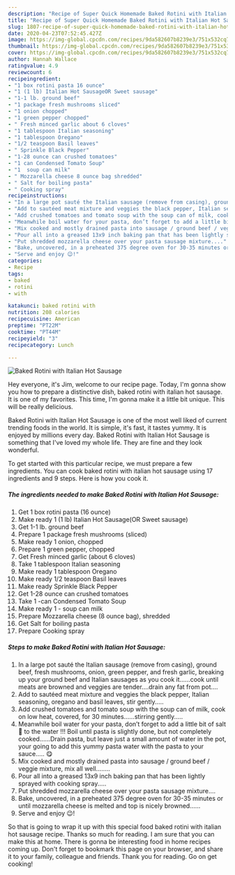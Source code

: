 ```yaml
---
description: "Recipe of Super Quick Homemade Baked Rotini with Italian Hot Sausage"
title: "Recipe of Super Quick Homemade Baked Rotini with Italian Hot Sausage"
slug: 1807-recipe-of-super-quick-homemade-baked-rotini-with-italian-hot-sausage
date: 2020-04-23T07:52:45.427Z
image: https://img-global.cpcdn.com/recipes/9da582607b8239e3/751x532cq70/baked-rotini-with-italian-hot-sausage-recipe-main-photo.jpg
thumbnail: https://img-global.cpcdn.com/recipes/9da582607b8239e3/751x532cq70/baked-rotini-with-italian-hot-sausage-recipe-main-photo.jpg
cover: https://img-global.cpcdn.com/recipes/9da582607b8239e3/751x532cq70/baked-rotini-with-italian-hot-sausage-recipe-main-photo.jpg
author: Hannah Wallace
ratingvalue: 4.9
reviewcount: 6
recipeingredient:
- "1 box rotini pasta 16 ounce"
- "1 (1 lb) Italian Hot SausageOR Sweet sausage"
- "1-1 lb. ground beef"
- "1 package fresh mushrooms sliced"
- "1 onion chopped"
- "1 green pepper chopped"
- " Fresh minced garlic about 6 cloves"
- "1 tablespoon Italian seasoning"
- "1 tablespoon Oregano"
- "1/2 teaspoon Basil leaves"
- " Sprinkle Black Pepper"
- "1-28 ounce can crushed tomatoes"
- "1 can Condensed Tomato Soup"
- "1  soup can milk"
- " Mozzarella cheese 8 ounce bag shredded"
- " Salt for boiling pasta"
- " Cooking spray"
recipeinstructions:
- "In a large pot sauté the Italian sausage (remove from casing), ground beef, fresh mushrooms, onion, green pepper, and fresh garlic, breaking up your ground beef and Italian sausages as you cook it......cook until meats are browned and veggies are tender....drain any fat from pot...."
- "Add to sautéed meat mixture and veggies the black pepper, Italian seasoning, oregano and basil leaves, stir gently....."
- "Add crushed tomatoes and tomato soup with the soup can of milk, cook on low heat, covered, for 30 minutes......stirring gently....."
- "Meanwhile boil water for your pasta, don’t forget to add a little bit of salt 🧂 to the water !!! Boil until pasta is slightly done, but not completely cooked......Drain pasta, but leave just a small amount of water in the pot, your going to add this yummy pasta water with the pasta to your sauce..... 😋"
- "Mix cooked and mostly drained pasta into sausage / ground beef / veggie mixture, mix all well........"
- "Pour all into a greased 13x9 inch baking pan that has been lightly sprayed with cooking spray....."
- "Put shredded mozzarella cheese over your pasta sausage mixture...."
- "Bake, uncovered, in a preheated 375 degree oven for 30-35 minutes or until mozzarella cheese is melted and top is nicely browned......"
- "Serve and enjoy 😉!"
categories:
- Recipe
tags:
- baked
- rotini
- with

katakunci: baked rotini with 
nutrition: 208 calories
recipecuisine: American
preptime: "PT22M"
cooktime: "PT44M"
recipeyield: "3"
recipecategory: Lunch

---
```



![Baked Rotini with Italian Hot Sausage](https://img-global.cpcdn.com/recipes/9da582607b8239e3/751x532cq70/baked-rotini-with-italian-hot-sausage-recipe-main-photo.jpg)

Hey everyone, it's Jim, welcome to our recipe page. Today, I'm gonna show you how to prepare a distinctive dish, baked rotini with italian hot sausage. It is one of my favorites. This time, I'm gonna make it a little bit unique. This will be really delicious.

Baked Rotini with Italian Hot Sausage is one of the most well liked of current trending foods in the world. It is simple, it's fast, it tastes yummy. It is enjoyed by millions every day. Baked Rotini with Italian Hot Sausage is something that I've loved my whole life. They are fine and they look wonderful.




To get started with this particular recipe, we must prepare a few ingredients. You can cook baked rotini with italian hot sausage using 17 ingredients and 9 steps. Here is how you cook it.

<!--inarticleads1-->

##### The ingredients needed to make Baked Rotini with Italian Hot Sausage:

1. Get 1 box rotini pasta (16 ounce)
1. Make ready 1 (1 lb) Italian Hot Sausage(OR Sweet sausage)
1. Get 1-1 lb. ground beef
1. Prepare 1 package fresh mushrooms (sliced)
1. Make ready 1 onion, chopped
1. Prepare 1 green pepper, chopped
1. Get  Fresh minced garlic (about 6 cloves)
1. Take 1 tablespoon Italian seasoning
1. Make ready 1 tablespoon Oregano
1. Make ready 1/2 teaspoon Basil leaves
1. Make ready  Sprinkle Black Pepper
1. Get 1-28 ounce can crushed tomatoes
1. Take 1 -can Condensed Tomato Soup
1. Make ready 1 - soup can milk
1. Prepare  Mozzarella cheese (8 ounce bag), shredded
1. Get  Salt for boiling pasta
1. Prepare  Cooking spray




<!--inarticleads2-->

##### Steps to make Baked Rotini with Italian Hot Sausage:

1. In a large pot sauté the Italian sausage (remove from casing), ground beef, fresh mushrooms, onion, green pepper, and fresh garlic, breaking up your ground beef and Italian sausages as you cook it......cook until meats are browned and veggies are tender....drain any fat from pot....
1. Add to sautéed meat mixture and veggies the black pepper, Italian seasoning, oregano and basil leaves, stir gently.....
1. Add crushed tomatoes and tomato soup with the soup can of milk, cook on low heat, covered, for 30 minutes......stirring gently.....
1. Meanwhile boil water for your pasta, don’t forget to add a little bit of salt 🧂 to the water !!! Boil until pasta is slightly done, but not completely cooked......Drain pasta, but leave just a small amount of water in the pot, your going to add this yummy pasta water with the pasta to your sauce..... 😋
1. Mix cooked and mostly drained pasta into sausage / ground beef / veggie mixture, mix all well........
1. Pour all into a greased 13x9 inch baking pan that has been lightly sprayed with cooking spray.....
1. Put shredded mozzarella cheese over your pasta sausage mixture....
1. Bake, uncovered, in a preheated 375 degree oven for 30-35 minutes or until mozzarella cheese is melted and top is nicely browned......
1. Serve and enjoy 😉!




So that is going to wrap it up with this special food baked rotini with italian hot sausage recipe. Thanks so much for reading. I am sure that you can make this at home. There is gonna be interesting food in home recipes coming up. Don't forget to bookmark this page on your browser, and share it to your family, colleague and friends. Thank you for reading. Go on get cooking!
